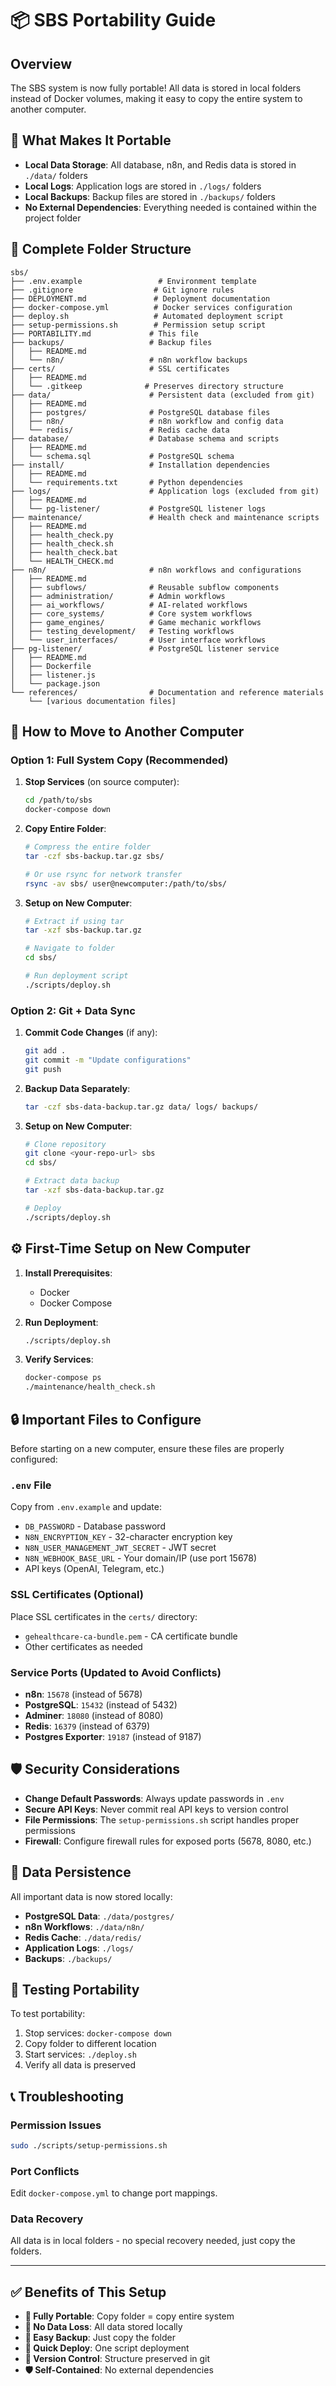 # 📦 SBS Portability Guide

## Overview

The SBS system is now fully portable! All data is stored in local folders instead of Docker volumes, making it easy to copy the entire system to another computer.

## 🎯 What Makes It Portable

- **Local Data Storage**: All database, n8n, and Redis data is stored in `./data/` folders
- **Local Logs**: Application logs are stored in `./logs/` folders
- **Local Backups**: Backup files are stored in `./backups/` folders
- **No External Dependencies**: Everything needed is contained within the project folder

## 📂 Complete Folder Structure

```
sbs/
├── .env.example                 # Environment template
├── .gitignore                  # Git ignore rules
├── DEPLOYMENT.md               # Deployment documentation
├── docker-compose.yml          # Docker services configuration
├── deploy.sh                   # Automated deployment script
├── setup-permissions.sh        # Permission setup script
├── PORTABILITY.md             # This file
├── backups/                   # Backup files
│   ├── README.md
│   └── n8n/                   # n8n workflow backups
├── certs/                     # SSL certificates
│   ├── README.md
│   └── .gitkeep              # Preserves directory structure
├── data/                      # Persistent data (excluded from git)
│   ├── README.md
│   ├── postgres/              # PostgreSQL database files
│   ├── n8n/                   # n8n workflow and config data
│   └── redis/                 # Redis cache data
├── database/                  # Database schema and scripts
│   ├── README.md
│   └── schema.sql             # PostgreSQL schema
├── install/                   # Installation dependencies
│   ├── README.md
│   └── requirements.txt       # Python dependencies
├── logs/                      # Application logs (excluded from git)
│   ├── README.md
│   └── pg-listener/           # PostgreSQL listener logs
├── maintenance/               # Health check and maintenance scripts
│   ├── README.md
│   ├── health_check.py
│   ├── health_check.sh
│   ├── health_check.bat
│   └── HEALTH_CHECK.md
├── n8n/                       # n8n workflows and configurations
│   ├── README.md
│   ├── subflows/              # Reusable subflow components
│   ├── administration/        # Admin workflows
│   ├── ai_workflows/          # AI-related workflows
│   ├── core_systems/          # Core system workflows
│   ├── game_engines/          # Game mechanic workflows
│   ├── testing_development/   # Testing workflows
│   └── user_interfaces/       # User interface workflows
├── pg-listener/               # PostgreSQL listener service
│   ├── README.md
│   ├── Dockerfile
│   ├── listener.js
│   └── package.json
└── references/                # Documentation and reference materials
    └── [various documentation files]
```

## 🚀 How to Move to Another Computer

### Option 1: Full System Copy (Recommended)

1. **Stop Services** (on source computer):
   ```bash
   cd /path/to/sbs
   docker-compose down
   ```

2. **Copy Entire Folder**:
   ```bash
   # Compress the entire folder
   tar -czf sbs-backup.tar.gz sbs/
   
   # Or use rsync for network transfer
   rsync -av sbs/ user@newcomputer:/path/to/sbs/
   ```

3. **Setup on New Computer**:
   ```bash
   # Extract if using tar
   tar -xzf sbs-backup.tar.gz
   
   # Navigate to folder
   cd sbs/
   
   # Run deployment script
   ./scripts/deploy.sh
   ```

### Option 2: Git + Data Sync

1. **Commit Code Changes** (if any):
   ```bash
   git add .
   git commit -m "Update configurations"
   git push
   ```

2. **Backup Data Separately**:
   ```bash
   tar -czf sbs-data-backup.tar.gz data/ logs/ backups/
   ```

3. **Setup on New Computer**:
   ```bash
   # Clone repository
   git clone <your-repo-url> sbs
   cd sbs/
   
   # Extract data backup
   tar -xzf sbs-data-backup.tar.gz
   
   # Deploy
   ./scripts/deploy.sh
   ```

## ⚙️ First-Time Setup on New Computer

1. **Install Prerequisites**:
   - Docker
   - Docker Compose

2. **Run Deployment**:
   ```bash
   ./scripts/deploy.sh
   ```

3. **Verify Services**:
   ```bash
   docker-compose ps
   ./maintenance/health_check.sh
   ```

## 🔒 Important Files to Configure

Before starting on a new computer, ensure these files are properly configured:

### `.env` File
Copy from `.env.example` and update:
- `DB_PASSWORD` - Database password
- `N8N_ENCRYPTION_KEY` - 32-character encryption key
- `N8N_USER_MANAGEMENT_JWT_SECRET` - JWT secret
- `N8N_WEBHOOK_BASE_URL` - Your domain/IP (use port 15678)
- API keys (OpenAI, Telegram, etc.)

### SSL Certificates (Optional)
Place SSL certificates in the `certs/` directory:
- `gehealthcare-ca-bundle.pem` - CA certificate bundle
- Other certificates as needed

### Service Ports (Updated to Avoid Conflicts)
- **n8n**: `15678` (instead of 5678)
- **PostgreSQL**: `15432` (instead of 5432)
- **Adminer**: `18080` (instead of 8080)
- **Redis**: `16379` (instead of 6379)
- **Postgres Exporter**: `19187` (instead of 9187)

## 🛡️ Security Considerations

- **Change Default Passwords**: Always update passwords in `.env`
- **Secure API Keys**: Never commit real API keys to version control
- **File Permissions**: The `setup-permissions.sh` script handles proper permissions
- **Firewall**: Configure firewall rules for exposed ports (5678, 8080, etc.)

## 🔄 Data Persistence

All important data is now stored locally:

- **PostgreSQL Data**: `./data/postgres/`
- **n8n Workflows**: `./data/n8n/`
- **Redis Cache**: `./data/redis/`
- **Application Logs**: `./logs/`
- **Backups**: `./backups/`

## 🧪 Testing Portability

To test portability:

1. Stop services: `docker-compose down`
2. Copy folder to different location
3. Start services: `./deploy.sh`
4. Verify all data is preserved

## 📞 Troubleshooting

### Permission Issues
```bash
sudo ./scripts/setup-permissions.sh
```

### Port Conflicts
Edit `docker-compose.yml` to change port mappings.

### Data Recovery
All data is in local folders - no special recovery needed, just copy the folders.

---

## ✅ Benefits of This Setup

- **🚀 Fully Portable**: Copy folder = copy entire system
- **💾 No Data Loss**: All data stored locally
- **🔧 Easy Backup**: Just copy the folder
- **🏃 Quick Deploy**: One script deployment
- **🔄 Version Control**: Structure preserved in git
- **🛡️ Self-Contained**: No external dependencies